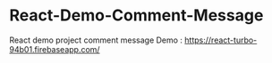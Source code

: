 # React-Demo-Comment-Message
React demo project comment message
Demo : https://react-turbo-94b01.firebaseapp.com/
